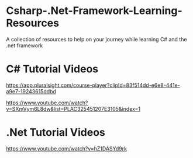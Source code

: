 # Csharp-.Net-Framework-Learning-Resources
A collection of resources to help on your journey while learning C# and the .net framework
# C# Tutorial Videos
https://app.pluralsight.com/course-player?clipId=83f514dd-e6e8-441e-a9e7-19243615ddbd

https://www.youtube.com/watch?v=SXmVym6L8dw&list=PLAC325451207E3105&index=1
# .Net Tutorial Videos
https://www.youtube.com/watch?v=hZ1DASYd9rk
